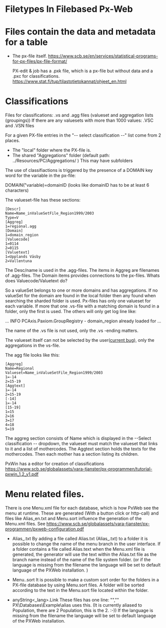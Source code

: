 # Filetypes In Filebased Px-Web 

# Files contain the data and metadata for a table
- The px-file itself. 
  https://www.scb.se/en/services/statistical-programs-for-px-files/px-file-format/
  
  PX-edit & job has a .pxk file, which is a px-file but without data and a .pxc for classifications.
  https://www.stat.fi/tup/tilastotietokannat/ohjeet_en.html
  

# Classifications
Files for classifications: .vs and .agg files  (valueset  and aggregation lists (groupings))
   If there are any valuesets with more than 1000 values: .VSC and .VSN files

For a given PX-file entries in the "-- select classification --" list come from 2 places.
- The "local" folder where the PX-file is. 
- The shared "Aggregations" folder (default path:  ../Resources/PC/Aggregations/ ) This may have subfolders

The use of classifiactions is triggered by the presence of a DOMAIN key word for the variable in the px-file:



DOMAIN("variable)=domainID  (looks like domainID has to be at least 6 characters)

The valueset-file has  these sections:

```
[Descr]
Name=Name_inValueSetFile_Region1999/2003
Type=V
[Aggreg]
1=regional.agg
[Domain]
1=domain_region
[Valuecode]
1=0114
2=0115
[Valuetext]
1=Upplands Väsby
2=Vallentuna
```


The Desc/name is used in the .agg-files. The items in Aggreg are filenames of .agg-files. The Domain items provides connections to the px-files. Whats does Valuecode/Valuetext do?


So a valueSet belongs to one or more domains and has aggregations. If no valueSet for the domain are found in the local folder then any found when searching the sharded folder is used. Px-files has only one valueset for each variable. If more that one .vs-file with a matching domain is found in a folder, only the first is used. The others will only get log line like: 

... INFO  PCAxis.Paxiom.GroupRegistry - domain_region already loaded for ...

The name of the .vs file is not used, only the .vs -ending matters.

The valueset itself can not be selected by the user([current bug](https://github.com/statisticssweden/PxWeb/issues/209)), only the aggregations in the vs-file.  

The agg file looks like this:
```
[Aggreg]
Name=Regional
Valueset=Name_inValueSetFile_Region1999/2003
1=-14
2=15-19
[Aggtext]
1=-14
2=15-19
[-14]
1=-14
[15-19]
1=15
2=16
3=17
4=18
5=19
```
The aggreg section consists of Name which is displayed in the --Select classification -- dropdown, the valueset must match the valueset that links to it and a list of mothercodes. The Aggtext section holds the texts for the mothercodes.  Then each mother has a section listing its children.
 

PxWin has a editor for creation of classifications https://www.scb.se/globalassets/vara-tjanster/px-programmen/tutorial-pxwin_1.2_v1.pdf
  
  
# Menu related files. 
There is one Menu.xml file for each database, which is how PxWeb see the menu at runtime. 
These are generated (With a button click or http-call) and files like Alias_en.txt and Menu.sort influence the generation of the Menu.xml files. See  https://www.scb.se/globalassets/vara-tjanster/px-programmen/pxweb-configuration.pdf
- Alias_<LANG>.txt
By adding a file called Alias.txt (Alias_<LANG>.txt) to a folder it is
possible to change the name of the menu branch in the user interface.
If a folder contains a file called Alias.text when the Menu.xml file is
generated, the generator will use the text within the Alias.txt file as the
branch name instead of the name of the file system folder. 
(or if the language is missing from the filename the language will be set to default language of the PXWeb
installation. )

- Menu.<LANG>.sort
It is possible to make a custom sort order for the folders in a PX-file
database by using Menu.sort files. A folder will be sorted according to
the text in the Menu.sort file located within the folder.


- anyString<_lang>.Link
  These files has one line: "<display text>","<url>"
  PX\Databases\Example\alias uses this. (It is currently aliased to Population, there are 2 Population, this is the 2. :-))
  If the language is missing from the filename the language will be set to default
language of the PXWeb installation.
   
  
  
